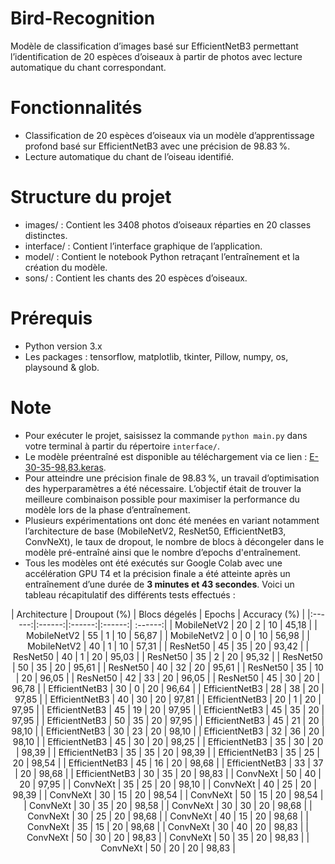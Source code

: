 # Bird-Recognition
Modèle de classification d’images basé sur EfficientNetB3 permettant l’identification de 20 espèces d’oiseaux à partir de photos avec lecture automatique du chant correspondant.

# Fonctionnalités 
- Classification de 20 espèces d’oiseaux via un modèle d’apprentissage profond basé sur EfficientNetB3 avec une précision de 98.83 %.
- Lecture automatique du chant de l’oiseau identifié.

# Structure du projet
- images/ : Contient les 3408 photos d’oiseaux réparties en 20 classes distinctes.
- interface/ : Contient l’interface graphique de l’application.
- model/ : Contient le notebook Python retraçant l’entraînement et la création du modèle.
- sons/ : Contient les chants des 20 espèces d’oiseaux.

# Prérequis
- Python version 3.x
- Les packages : tensorflow, matplotlib, tkinter, Pillow, numpy, os, playsound & glob.

# Note
- Pour exécuter le projet, saisissez la commande `python main.py` dans votre terminal à partir du répertoire `interface/`.
- Le modèle préentraîné est disponible au téléchargement via ce lien : [E-30-35-98,83.keras](https://drive.google.com/file/d/1lv2bGIFW4VsZqR-HX_lc6dKgVCMoSaL1/view?usp=drive_link).
- Pour atteindre une précision finale de 98.83 %, un travail d’optimisation des hyperparamètres a été nécessaire. L’objectif était de trouver la meilleure combinaison possible pour maximiser la performance du modèle lors de la phase d’entraînement.
- Plusieurs expérimentations ont donc été menées en variant notamment l’architecture de base (MobileNetV2, ResNet50, EfficientNetB3, ConvNeXt), le taux de dropout, le nombre de blocs à décongeler dans le modèle pré-entraîné ainsi que le nombre d’epochs d'entraînement.
- Tous les modèles ont été exécutés sur Google Colab avec une accélération GPU T4 et la précision finale a été atteinte après un entraînement d’une durée de **3 minutes et 43 secondes**. Voici un tableau récapitulatif des différents tests effectués :

<div align="center">  
| Architecture | Droupout (%) | Blocs dégelés | Epochs | Accuracy (%) |
|:------:|:------:|:------:|:------:| :------:|
| MobileNetV2 | 20 | 2 | 10 | 45,18 |
| MobileNetV2 | 55 | 1 | 10 | 56,87 |
| MobileNetV2 | 0  | 0 | 10 | 56,98 |
| MobileNetV2 | 40 | 1 | 10 | 57,31 |
| ResNet50 | 45 | 35 | 20 | 93,42 |
| ResNet50 | 40 | 1  | 20 | 95,03 |
| ResNet50 | 35 | 2  | 20 | 95,32 |
| ResNet50 | 50 | 35 | 20 | 95,61 |
| ResNet50 | 40 | 32 | 20 | 95,61 |
| ResNet50 | 35 | 10 | 20 | 96,05 |
| ResNet50 | 42 | 33 | 20 | 96,05 |
| ResNet50 | 45 | 30 | 20 | 96,78 |
| EfficientNetB3 | 30 | 0  | 20 | 96,64 |
| EfficientNetB3 | 28 | 38 | 20 | 97,85 |
| EfficientNetB3 | 40 | 30 | 20 | 97,81 |
| EfficientNetB3 | 20 | 1  | 20 | 97,95 |
| EfficientNetB3 | 45 | 19 | 20 | 97,95 |
| EfficientNetB3 | 45 | 35 | 20 | 97,95 |
| EfficientNetB3 | 50 | 35 | 20 | 97,95 |
| EfficientNetB3 | 45 | 21 | 20 | 98,10 |
| EfficientNetB3 | 30 | 23 | 20 | 98,10 |
| EfficientNetB3 | 32 | 36 | 20 | 98,10 |
| EfficientNetB3 | 45 | 30 | 20 | 98,25 |
| EfficientNetB3 | 35 | 30 | 20 | 98,39 |
| EfficientNetB3 | 35 | 35 | 20 | 98,39 |
| EfficientNetB3 | 35 | 25 | 20 | 98,54 |
| EfficientNetB3 | 45 | 16 | 20 | 98,68 |
| EfficientNetB3 | 33 | 37 | 20 | 98,68 |
| EfficientNetB3 | 30 | 35 | 20 | 98,83 |
| ConvNeXt | 50 | 40 | 20 | 97,95 |
| ConvNeXt | 35 | 25 | 20 | 98,10 |
| ConvNeXt | 40 | 25 | 20 | 98,39 |
| ConvNeXt | 30 | 15 | 20 | 98,54 |
| ConvNeXt | 50 | 15 | 20 | 98,54 |
| ConvNeXt | 30 | 35 | 20 | 98,58 |
| ConvNeXt | 30 | 30 | 20 | 98,68 |
| ConvNeXt | 30 | 25 | 20 | 98,68 |
| ConvNeXt | 40 | 15 | 20 | 98,68 |
| ConvNeXt | 35 | 15 | 20 | 98,68 |
| ConvNeXt | 30 | 40 | 20 | 98,83 |
| ConvNeXt | 50 | 30 | 20 | 98,83 |
| ConvNeXt | 50 | 35 | 20 | 98,83 |
| ConvNeXt | 50 | 20 | 20 | 98,83 |
</div>